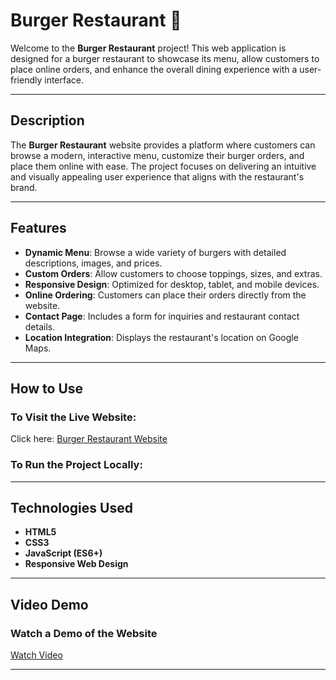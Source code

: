 # Burger Restaurant 🍔  

Welcome to the **Burger Restaurant** project! This web application is designed for a burger restaurant to showcase its menu, allow customers to place online orders, and enhance the overall dining experience with a user-friendly interface.  

---

## Description  
The **Burger Restaurant** website provides a platform where customers can browse a modern, interactive menu, customize their burger orders, and place them online with ease. The project focuses on delivering an intuitive and visually appealing user experience that aligns with the restaurant's brand.  

---

## Features  
- **Dynamic Menu**: Browse a wide variety of burgers with detailed descriptions, images, and prices.  
- **Custom Orders**: Allow customers to choose toppings, sizes, and extras.  
- **Responsive Design**: Optimized for desktop, tablet, and mobile devices.  
- **Online Ordering**: Customers can place their orders directly from the website.  
- **Contact Page**: Includes a form for inquiries and restaurant contact details.  
- **Location Integration**: Displays the restaurant's location on Google Maps.  

---

## How to Use  
### To Visit the Live Website:  
Click here: [Burger Restaurant Website](https://mahmoudabubakr.github.io/My-portfolio/)  

### To Run the Project Locally:  


---

## Technologies Used  
- **HTML5**  
- **CSS3**  
- **JavaScript (ES6+)**  
- **Responsive Web Design**

---  
## Video Demo  
### Watch a Demo of the Website
[Watch Video](https://drive.google.com/file/d/1L1MJshpCVciQ3iBcL5f6u8itbNoNsWvu/preview)

---
